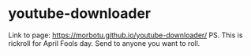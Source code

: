 # youtube-downloader

Link to page: https://morbotu.github.io/youtube-downloader/
PS. This is rickroll for April Fools day. Send to anyone you want to roll.
